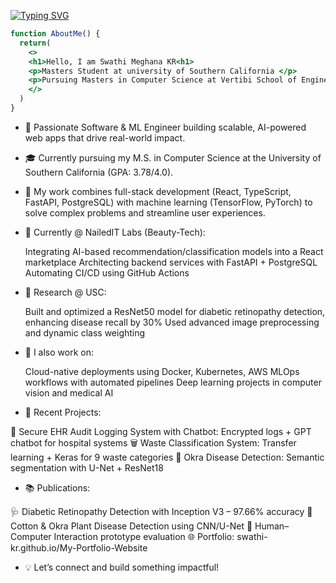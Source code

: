 [![Typing SVG](https://readme-typing-svg.demolab.com?font=Fira+Code&pause=1000&color=a5d6ff&width=435&lines=Hi+there+👋,+I'm+Swathi+Meghana;Experienced+Full-Stack+Developer;Constantly+Learning+New+Technology)](https://git.io/typing-svg)


```jsx
function AboutMe() {
  return(
    <>
    <h1>Hello, I am Swathi Meghana KR<h1>
    <p>Masters Student at university of Southern California </p>
    <p>Pursuing Masters in Computer Science at Vertibi School of Engineering </p>
    </>
  )  
}
```

- 🚀 Passionate Software & ML Engineer building scalable, AI-powered web apps that drive real-world impact.

- 🎓 Currently pursuing my M.S. in Computer Science at the University of Southern California (GPA: 3.78/4.0).

- 🧠 My work combines full-stack development (React, TypeScript, FastAPI, PostgreSQL) with machine learning (TensorFlow, PyTorch) to solve complex problems and streamline user experiences.

- 💼 Currently @ NailedIT Labs (Beauty-Tech):

  Integrating AI-based recommendation/classification models into a React marketplace
  Architecting backend services with FastAPI + PostgreSQL
  Automating CI/CD using GitHub Actions

- 🧪 Research @ USC:

  Built and optimized a ResNet50 model for diabetic retinopathy detection, enhancing disease recall by 30%
  Used advanced image preprocessing and dynamic class weighting
  
- 🧠 I also work on:

  Cloud-native deployments using Docker, Kubernetes, AWS
  MLOps workflows with automated pipelines
  Deep learning projects in computer vision and medical AI

- 📌 Recent Projects:

🧾 Secure EHR Audit Logging System with Chatbot: Encrypted logs + GPT chatbot for hospital systems
🗑 Waste Classification System: Transfer learning + Keras for 9 waste categories
🌱 Okra Disease Detection: Semantic segmentation with U-Net + ResNet18

- 📚 Publications:

🩺 Diabetic Retinopathy Detection with Inception V3 – 97.66% accuracy
🌿 Cotton & Okra Plant Disease Detection using CNN/U-Net
👥 Human–Computer Interaction prototype evaluation
🌐 Portfolio: swathi-kr.github.io/My-Portfolio-Website

- 💡 Let’s connect and build something impactful!

<!--
**Swathi-KR/Swathi-KR** is a ✨ _special_ ✨ repository because its `README.md` (this file) appears on your GitHub profile.

Here are some ideas to get you started:

- 🔭 I’m currently working as a Research Assistant under the guidance of Prof. Anita Pekova for a paper on Detection of Diabetic Retinopathy at the University
of Southern California.
- 🌱 I’m currently learning Full Stack Web Development and also into ML/AI
- 🤔 I’m looking for Summer and Fall 2025 internship opportunities.
- 💬 Ask me about tech, algorithms, data structures, web-technologies, android development and 'DOGS'!
- 📫 Checkout my Portfolio Website : https://swathi-kr.github.io/My-Portfolio-Website/index.html

-->
